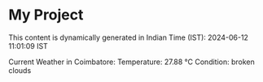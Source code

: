 # My Project

This content is dynamically generated in Indian Time (IST): 2024-06-12 11:01:09 IST


Current Weather in Coimbatore:
Temperature: 27.88 °C
Condition: broken clouds

